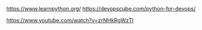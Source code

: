https://www.learnpython.org/
https://devopscube.com/python-for-devops/

https://www.youtube.com/watch?v=zrNHkRgWzTI
